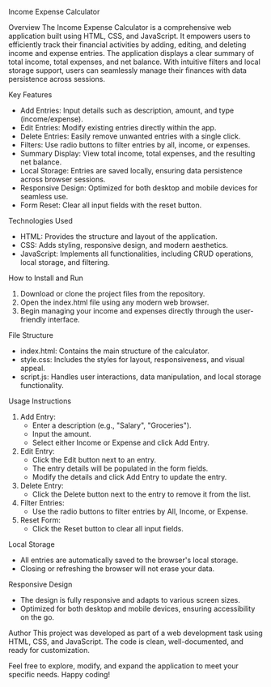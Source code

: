 Income Expense Calculator

Overview
The Income Expense Calculator is a comprehensive web application built using HTML, CSS, and JavaScript. It empowers users to efficiently track their financial activities by adding, editing, and deleting income and expense entries. The application displays a clear summary of total income, total expenses, and net balance. With intuitive filters and local storage support, users can seamlessly manage their finances with data persistence across sessions.

Key Features
- Add Entries: Input details such as description, amount, and type (income/expense).
- Edit Entries: Modify existing entries directly within the app.
- Delete Entries: Easily remove unwanted entries with a single click.
- Filters: Use radio buttons to filter entries by all, income, or expenses.
- Summary Display: View total income, total expenses, and the resulting net balance.
- Local Storage: Entries are saved locally, ensuring data persistence across browser sessions.
- Responsive Design: Optimized for both desktop and mobile devices for seamless use.
- Form Reset: Clear all input fields with the reset button.

Technologies Used
- HTML: Provides the structure and layout of the application.
- CSS: Adds styling, responsive design, and modern aesthetics.
- JavaScript: Implements all functionalities, including CRUD operations, local storage, and filtering.

How to Install and Run
1. Download or clone the project files from the repository.
2. Open the index.html file using any modern web browser.
3. Begin managing your income and expenses directly through the user-friendly interface.

File Structure
- index.html: Contains the main structure of the calculator.
- style.css: Includes the styles for layout, responsiveness, and visual appeal.
- script.js: Handles user interactions, data manipulation, and local storage functionality.

Usage Instructions
1. Add Entry:
   - Enter a description (e.g., "Salary", "Groceries").
   - Input the amount.
   - Select either Income or Expense and click Add Entry.
2. Edit Entry:
   - Click the Edit button next to an entry.
   - The entry details will be populated in the form fields.
   - Modify the details and click Add Entry to update the entry.
3. Delete Entry:
   - Click the Delete button next to the entry to remove it from the list.
4. Filter Entries:
   - Use the radio buttons to filter entries by All, Income, or Expense.
5. Reset Form:
   - Click the Reset button to clear all input fields.

Local Storage
- All entries are automatically saved to the browser's local storage.
- Closing or refreshing the browser will not erase your data.

Responsive Design
- The design is fully responsive and adapts to various screen sizes.
- Optimized for both desktop and mobile devices, ensuring accessibility on the go.

Author
This project was developed as part of a web development task using HTML, CSS, and JavaScript. The code is clean, well-documented, and ready for customization.

Feel free to explore, modify, and expand the application to meet your specific needs. Happy coding!

